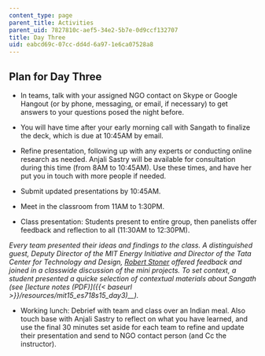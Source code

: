 ```yaml
---
content_type: page
parent_title: Activities
parent_uid: 7827810c-aef5-34e2-5b7e-0d9ccf132707
title: Day Three
uid: eabcd69c-07cc-dd4d-6a97-1e6ca07528a8
---
```


Plan for Day Three
------------------

*   In teams, talk with your assigned NGO contact on Skype or Google Hangout (or by phone, messaging, or email, if necessary) to get answers to your questions posed the night before.
*   You will have time after your early morning call with Sangath to finalize the deck, which is due at 10:45AM by email.
*   Refine presentation, following up with any experts or conducting online research as needed. Anjali Sastry will be available for consultation during this time (from 8AM to 10:45AM). Use these times, and have her put you in touch with more people if needed.
*   Submit updated presentations by 10:45AM.

*   Meet in the classroom from 11AM to 1:30PM.
*   Class presentation: Students present to entire group, then panelists offer feedback and reflection to all (11:30AM to 12:30PM).

_Every team presented their ideas and findings to the class. A distinguished guest, Deputy Director of the MIT Energy Initiative and Director of the Tata Center for Technology and Design,_ [_Robert Stoner_](https://tatacenter.mit.edu/team/robert-stoner/) _offered feedback and joined in a classwide discussion of the mini projects. To set context, a student presented a quicke selection of contextual materials about Sangath (see_ _[lecture notes (PDF)]({{< baseurl >}}/resources/mit15_es718s15_day3)__)._

*   Working lunch: Debrief with team and class over an Indian meal. Also touch base with Anjali Sastry to reflect on what you have learned, and use the final 30 minutes set aside for each team to refine and update their presentation and send to NGO contact person (and Cc the instructor).